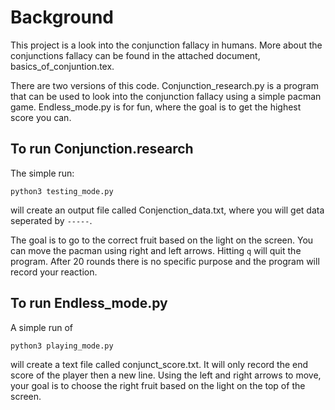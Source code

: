 # Background
This project is a look into the conjunction fallacy in humans.  More about the conjunctions fallacy can be found in the attached document, basics_of_conjuntion.tex. 

There are two versions of this code.  Conjunction_research.py is a program that can be used to look into the conjunction fallacy using a simple pacman game.  Endless_mode.py is for fun, where the goal is to get the highest score you can.

## To run Conjunction.research
The simple run:
```
python3 testing_mode.py
```
will create an output file called Conjenction_data.txt, where you will get data seperated by `-----`.  

The goal is to go to the correct fruit based on the light on the screen.  You can move the pacman using right and left arrows.  Hitting `q` will quit the program.  After 20 rounds there is no specific purpose and the program will record your reaction.

## To run Endless_mode.py
A simple run of 
```
python3 playing_mode.py
```
will create a text file called conjunct_score.txt.  It will only record the end score of the player then a new line.  Using the left and right arrows to move, your goal is to choose the right fruit based on the light on the top of the screen.
